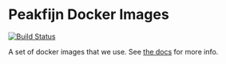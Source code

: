 # Peakfijn Docker Images

[![Build Status](https://travis-ci.com/Peakfijn/Docker.svg?branch=master)](https://travis-ci.com/Peakfijn/Docker)

A set of docker images that we use. See [the docs](https://docs.peakfijn.nl) for more info.
